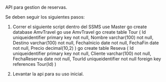 API para gestion de reservas.

Se deben seguir los siguientes pasos:

1. Correr el siguiente script dentro del SSMS
    use Master
    go
    create database AmvTravel
    go
    use AmvTravel
    go
    create table Tour (
        Id uniqueidentifier primary key not null,
        Nombre varchar(100) not null,
        Destino varchar(100) not null,
        FechaInicio date not null,
        FechaFin date not null,
        Precio decimal(10,2)
    )
    go
    create table Reseva (
        Id uniqueidentifier primary key not null,
        Cliente varchar(100) not null,
        FechaReserva date not null,
        TourId uniqueidentifier not null foreign key references Tour(Id)
    )

2. Levantar la api para su uso inicial.
